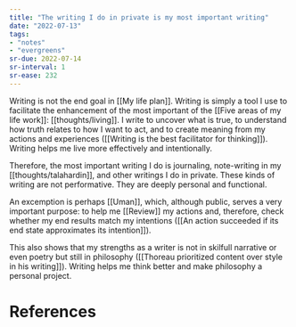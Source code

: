 ```yaml
---
title: "The writing I do in private is my most important writing"
date: "2022-07-13"
tags:
- "notes"
- "evergreens"
sr-due: 2022-07-14
sr-interval: 1
sr-ease: 232
---
```


Writing is not the end goal in [[My life plan]]. Writing is simply a tool I use to facilitate the enhancement of the most important of the [[Five areas of my life work]]: [[thoughts/living]]. I write to uncover what is true, to understand how truth relates to how I want to act,  and to create meaning from my actions and experiences ([[Writing is the best facilitator for thinking]]). Writing helps me live more effectively and intentionally.

Therefore, the most important writing I do is journaling, note-writing in my [[thoughts/talahardin]], and other writings I do in private. These kinds of writing are not performative. They are deeply personal and functional.

An excemption is perhaps [[Uman]], which, although public, serves a very important purpose: to help me [[Review]] my actions and, therefore, check whether my end results match my intentions ([[An action succeeded if its end state approximates its intention]]).

This also shows that my strengths as a writer is not in skilfull narrative or even poetry but still in philosophy ([[Thoreau prioritized content over style in his writing]]). Writing helps me think better and make philosophy a personal project.

# References
